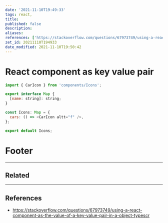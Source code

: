```yaml
---
date: '2021-11-10T19:49:33'
tags: react,
title:
published: false
description:
aliases:
references: ['https://stackoverflow.com/questions/67973749/using-a-react-component-as-the-value-of-a-key-value-pair-in-a-object-typescr']
zet_id: 20211110T194933
date_modified: 2021-11-10T19:50:42
---
```


# React component as key value pair

```js
import { CarIcon } from 'components/Icons';

export interface Map {
  [name: string]: string;
}

const Icons: Map = {
  cars: () => <CarIcon altt="f" />,
};

export default Icons;
```

# Footer

---

## Related

---

## References

- https://stackoverflow.com/questions/67973749/using-a-react-component-as-the-value-of-a-key-value-pair-in-a-object-typescr